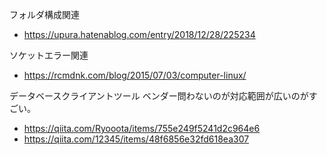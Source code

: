 フォルダ構成関連
- https://upura.hatenablog.com/entry/2018/12/28/225234


ソケットエラー関連
- https://rcmdnk.com/blog/2015/07/03/computer-linux/


データベースクライアントツール
ベンダー問わないのが対応範囲が広いのがすごい。
- https://qiita.com/Ryooota/items/755e249f5241d2c964e6
- https://qiita.com/12345/items/48f6856e32fd618ea307

